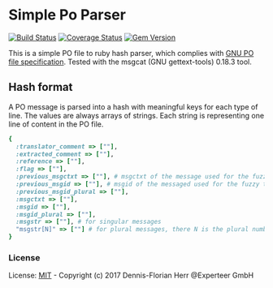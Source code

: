 # Simple Po Parser

[![Build Status](https://travis-ci.org/experteer/simple_po_parser.svg?branch=master)](https://travis-ci.org/experteer/simple_po_parser)
[![Coverage Status](https://img.shields.io/coveralls/experteer/simple_po_parser.svg)](https://coveralls.io/github/experteer/simple_po_parser)
[![Gem Version](https://badge.fury.io/rb/simple_po_parser.svg)](https://badge.fury.io/rb/simple_po_parser)

This is a simple PO file to ruby hash parser, which complies with [GNU PO file specification](https://www.gnu.org/software/gettext/manual/html_node/PO-Files.html). Tested with the msgcat (GNU gettext-tools) 0.18.3 tool.

## Hash format

A PO message is parsed into a hash with meaningful keys for each type of line.
The values are always arrays of strings.
Each string is representing one line of content in the PO file.

```ruby
{
  :translator_comment => [""],
  :extracted_comment => [""],
  :reference => [""],
  :flag => [""],
  :previous_msgctxt => [""], # msgctxt of the message used for the fuzzy translation
  :previous_msgid => [""], # msgid of the messaged used for the fuzzy translation
  :previous_msgid_plural => [""],
  :msgctxt => [""],
  :msgid => [""],
  :msgid_plural => [""],
  :msgstr => [""], # for singular messages
  "msgstr[N]" => [""] # for plural messages, there N is the plural number starting from 0
}
```

### License

License: [MIT](LICENSE.txt) - Copyright (c) 2017 Dennis-Florian Herr @Experteer GmbH
